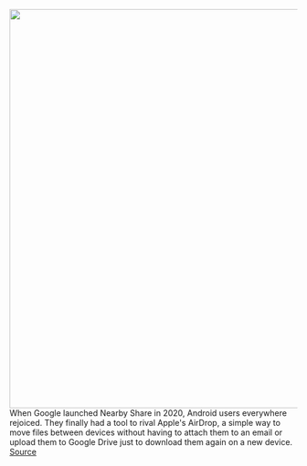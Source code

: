 <img src='https://cdn.vox-cdn.com/thumbor/KobbEB6XXEpFoUzh__hvr15V5Zc=/0x0:1912x1023/1200x800/filters:focal(804x360:1108x664)/cdn.vox-cdn.com/uploads/chorus_image/image/70768566/Google_Nearby_Share.0.png' width='700px' /><br/>
When Google launched Nearby Share in 2020, Android users everywhere rejoiced. They finally had a tool to rival Apple's AirDrop, a simple way to move files between devices without having to attach them to an email or upload them to Google Drive just to download them again on a new device.
<a href='https://www.theverge.com/2022/4/19/23032545/google-nearby-share-airdrop-update-android'> Source <a/>